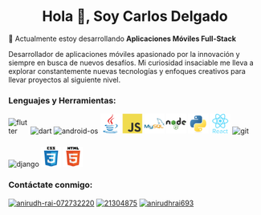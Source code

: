 <h1 align="center">Hola 👋, Soy Carlos Delgado</h1>

📱 Actualmente estoy desarrollando **Aplicaciones Móviles Full-Stack**

<p>
Desarrollador de aplicaciones móviles apasionado por la innovación y siempre en busca de nuevos desafíos. Mi curiosidad insaciable me lleva a explorar constantemente nuevas tecnologías y enfoques creativos para llevar proyectos al siguiente nivel.
</p>


<h3 align="left">Lenguajes y Herramientas:</h3>
<div>
    <img width="40" height="40" src="https://img.icons8.com/color/48/flutter.png" alt="flutter" style="display: inline-block;"/>
    <img width="40" height="40" src="https://img.icons8.com/color/48/dart.png" alt="dart"/>
    <img width="40" height="40" src="https://img.icons8.com/color/48/android-os.png" alt="android-os"/>
    <img src="https://raw.githubusercontent.com/devicons/devicon/master/icons/java/java-original.svg" alt="java" width="40" height="40" style="display: inline-block;"/>
    <img src="https://raw.githubusercontent.com/devicons/devicon/master/icons/javascript/javascript-original.svg" alt="javascript" width="40" height="40" style="display: inline-block;"/>
    <img src="https://raw.githubusercontent.com/devicons/devicon/master/icons/mysql/mysql-original-wordmark.svg" alt="mysql" width="40" height="40" style="display: inline-block;"/>
    <img src="https://raw.githubusercontent.com/devicons/devicon/master/icons/nodejs/nodejs-original-wordmark.svg" alt="nodejs" width="40" height="40" style="display: inline-block;"/>
    <img src="https://raw.githubusercontent.com/devicons/devicon/master/icons/python/python-original.svg" alt="python" width="40" height="40" style="display: inline-block;"/>
    <img src="https://raw.githubusercontent.com/devicons/devicon/master/icons/react/react-original-wordmark.svg" alt="react" width="40" height="40" style="display: inline-block;"/>
    <img src="https://www.vectorlogo.zone/logos/git-scm/git-scm-icon.svg" alt="git" width="40" height="40" style="display: inline-block;"/>
    <img width="48" height="48" src="https://img.icons8.com/color/48/django.png" alt="django"/>
    <img src="https://raw.githubusercontent.com/devicons/devicon/master/icons/css3/css3-original-wordmark.svg" alt="css3" width="40" height="40" style="display: inline-block;"/>
    <img src="https://raw.githubusercontent.com/devicons/devicon/master/icons/html5/html5-original-wordmark.svg" alt="html5" width="40" height="40" style="display: inline-block;"/>
</div>






<h3 align="left">Contáctate conmigo:</h3>
<p align="left">
<a href="https://www.linkedin.com/in/carlos-delgado-57641a151/" target="blank">
<img align="center" src="https://raw.githubusercontent.com/rahuldkjain/github-profile-readme-generator/master/src/images/icons/Social/linked-in-alt.svg" alt="anirudh-rai-072732220" height="30" width="40" /></a>
<a href="https://stackoverflow.com/" target="blank">
<img align="center" src="https://raw.githubusercontent.com/rahuldkjain/github-profile-readme-generator/master/src/images/icons/Social/stack-overflow.svg" alt="21304875" height="30" width="40" /></a>
<a href="https://www.kaggle.com/carlosdelgado26" target="blank">
<img align="center" src="https://raw.githubusercontent.com/rahuldkjain/github-profile-readme-generator/master/src/images/icons/Social/kaggle.svg" alt="anirudhrai693" height="30" width="40" /></a>
</p>



